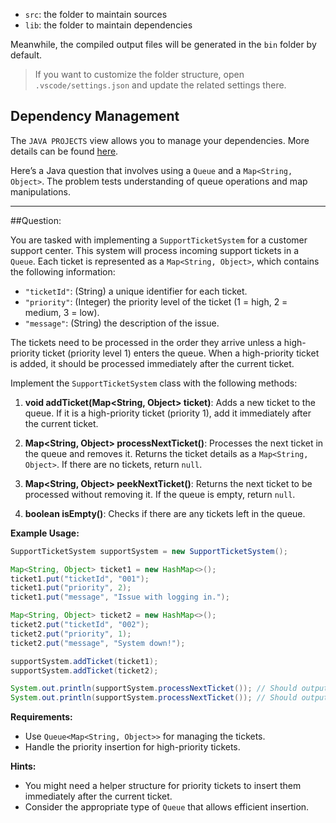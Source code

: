 

- `src`: the folder to maintain sources
- `lib`: the folder to maintain dependencies

Meanwhile, the compiled output files will be generated in the `bin` folder by default.

> If you want to customize the folder structure, open `.vscode/settings.json` and update the related settings there.

## Dependency Management

The `JAVA PROJECTS` view allows you to manage your dependencies. More details can be found [here](https://github.com/microsoft/vscode-java-dependency#manage-dependencies).

Here’s a Java question that involves using a `Queue` and a `Map<String, Object>`. The problem tests understanding of queue operations and map manipulations.

---

##Question:

You are tasked with implementing a `SupportTicketSystem` for a customer support center. This system will process incoming support tickets in a `Queue`. Each ticket is represented as a `Map<String, Object>`, which contains the following information:

- `"ticketId"`: (String) a unique identifier for each ticket.
- `"priority"`: (Integer) the priority level of the ticket (1 = high, 2 = medium, 3 = low).
- `"message"`: (String) the description of the issue.
  
The tickets need to be processed in the order they arrive unless a high-priority ticket (priority level 1) enters the queue. When a high-priority ticket is added, it should be processed immediately after the current ticket.

Implement the `SupportTicketSystem` class with the following methods:

1. **void addTicket(Map<String, Object> ticket)**: Adds a new ticket to the queue. If it is a high-priority ticket (priority 1), add it immediately after the current ticket.
  
2. **Map<String, Object> processNextTicket()**: Processes the next ticket in the queue and removes it. Returns the ticket details as a `Map<String, Object>`. If there are no tickets, return `null`.

3. **Map<String, Object> peekNextTicket()**: Returns the next ticket to be processed without removing it. If the queue is empty, return `null`.

4. **boolean isEmpty()**: Checks if there are any tickets left in the queue.

**Example Usage:**

```java
SupportTicketSystem supportSystem = new SupportTicketSystem();

Map<String, Object> ticket1 = new HashMap<>();
ticket1.put("ticketId", "001");
ticket1.put("priority", 2);
ticket1.put("message", "Issue with logging in.");

Map<String, Object> ticket2 = new HashMap<>();
ticket2.put("ticketId", "002");
ticket2.put("priority", 1);
ticket2.put("message", "System down!");

supportSystem.addTicket(ticket1);
supportSystem.addTicket(ticket2);

System.out.println(supportSystem.processNextTicket()); // Should output ticket1 details
System.out.println(supportSystem.processNextTicket()); // Should output ticket2 details
```

**Requirements:**
- Use `Queue<Map<String, Object>>` for managing the tickets.
- Handle the priority insertion for high-priority tickets.
  
**Hints:**
- You might need a helper structure for priority tickets to insert them immediately after the current ticket.
- Consider the appropriate type of `Queue` that allows efficient insertion.
